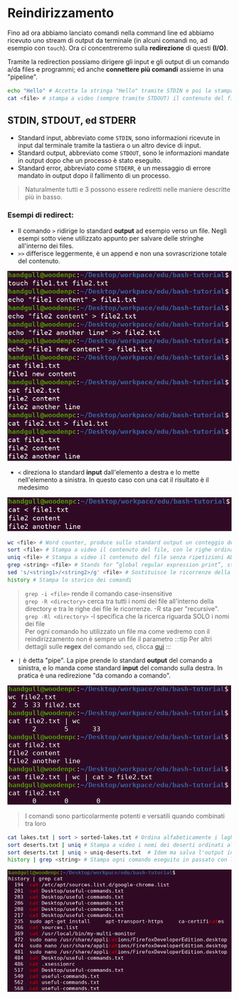 # Reindirizzamento
Fino ad ora abbiamo lanciato comandi nella command line ed abbiamo ricevuto uno stream di output da terminale (in alcuni comandi no, ad esempio con `touch`). Ora ci concentreremo sulla **redirezione** di questi **(I/O)**.<br>

Tramite la redirection possiamo dirigere gli input e gli output di un comando a/da files e programmi; ed anche **connettere più comandi** assieme in una "pipeline".
```sh
echo "Hello" # Accetta la stringa "Hello" tramite STDIN e poi la stampa a video tramite STDOUT
cat <file> # stampa a video (sempre tramite STDOUT) il contenuto del file
```

## STDIN, STDOUT, ed STDERR
- Standard input, abbreviato come `STDIN`, sono informazioni ricevute in input dal terminale tramite la tastiera o un altro device di input.
- Standard output, abbreviato come `STDOUT`, sono le informazioni mandate in output dopo che un processo è stato eseguito.
- Standard error, abbreviato come `STDERR`, è un messaggio di errore mandato in output dopo il fallimento di un processo.
> Naturalmente tutti e 3 possono essere rediretti nelle maniere descritte più in basso.

### Esempi di redirect:
- Il comando `>` ridirige lo standard **output** ad esempio verso un file. Negli esempi sotto viene utilizzato appunto per salvare delle stringhe all'interno dei files.<br>
- `>>` differisce leggermente, è un append e non una sovrascrizione totale del contenuto.

![bash-screenshots-01](../assets/bash-screenshots-01.png)

- `<` direziona lo standard **input** dall'elemento a destra e lo mette nell'elemento a sinistra. In questo caso con una cat il risultato è il medesimo

![bash-screenshots-02](../assets/bash-screenshots-02.png)

```sh
wc <file> # Word counter, produce sullo standard output un conteggio delle linee, parole e byte che costituiscono uno o più file di testo specificati
sort <file> # Stampa a video il contenuto del file, con le righe ordinate alfabeticamente
uniq <file> # Stampa a video il contenuto del file senza ripetizioni ADIACENTI tra loro (se una riga è identica alla precedente non la stampa)
grep <string> <file> # Stands for “global regular expression print”, stampa ogni riga del file dove è presente la sottostringa specificata
sed 's/<string1>/<string2>/g' <file> # Sostituisce le ricorrenze della prima stringa con la seconda all'interno di un file
history # Stampa lo storico dei comandi
```
> `grep -i <file>` rende il comando case-insensitive<br>
> `grep -R <directory>` cerca tra tutti i nomi dei file all'interno della directory e tra le righe dei file le ricorrenze. -R sta per "recursive".<br>
> `grep -Rl <directory>` -l specifica che la ricerca riguarda SOLO i nomi dei file<br>
> Per ogni comando ho utilizzato un file ma come vedremo con il reindirizzamento non è sempre un file il parametro
:::tip
Per altri dettagli sulle **regex** del comando `sed`, clicca [qui](https://www.geeksforgeeks.org/sed-command-in-linux-unix-with-examples/)
:::

- `|` è detta "pipe". La pipe prende lo standard **output** del comando a sinistra, e lo manda come standard **input** del comando sulla destra. In pratica è una redirezione "da comando a comando". 

![bash-screenshots-03](../assets/bash-screenshots-03.png)

> I comandi sono particolarmente potenti e versatili quando combinati tra loro

```sh
cat lakes.txt | sort > sorted-lakes.txt # Ordina alfabeticamente i laghi e salva il nuovo ordinamento nel file sorted-lakes.txt
sort deserts.txt | uniq # Stampa a video i nomi dei deserti ordinati alfabeticamente e senza ripetizioni
sort deserts.txt | uniq > uniq-deserts.txt  # Idem ma salva l'output in un file
history | grep <string> # Stampa ogni comando eseguito in passato con la sottostringa specificata
```

![bash-screenshots-04](../assets/bash-screenshots-04.png)
